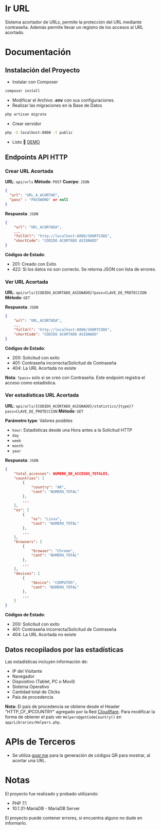 # Ir URL
Sistema acortador de URLs, permite la protección del URL mediante contraseña. Además permite llevar un registro de los accesos al URL acortado.

# Documentación
## Instalación del Proyecto
* Instalar con Composer
```bash
composer install
```
* Modificar el Archivo **.env** con sus configuraciones.
* Realizar las migraciones en la Base de Datos
```bash
php artisan migrate
```
* Crear servidor
```bash
php -S localhost:8000 -t public
```
* Listo 🙂 [DEMO](https://ir.nstreri.ga/)

## Endpoints API HTTP
### Crear URL Acortada
**URL**: `api/urls`
**Método**: `POST`
**Cuerpo**: `JSON`
```json
{
  "url": "URL_A_ACORTAR",
  "pass" : "PASSWORD" or null
}
```
**Respuesta**: `JSON`
```json
{
	"url": "URL_ACORTADA",
	...
	"fullUrl": "http://localhost:8000/SHORTCODE",
	"shortCode": "CODIDO ACORTADO ASIGNADO"
}
```
**Códigos de Estado**:
- 201: Creado con Exito
- 422: Si los datos no son correcto. Se retorna JSON con lista de errores.

### Ver URL Acortada
**URL**: `api/urls/{CODIDO_ACORTADO_ASIGNADO}?pass=CLAVE_DE_PROTECCION`
**Método**: `GET`

**Respuesta**: `JSON`
```json
{
	"url": "URL_ACORTADA",
	...
	"fullUrl": "http://localhost:8000/SHORTCODE",
	"shortCode": "CODIDO ACORTADO ASIGNADO"
}
```
**Códigos de Estado**:
- 200: Solicitud con exito
- 401: Contraseña incorrecta/Solicitud de Contraseña
- 404: La URL Acortada no existe

**Nota**: `?pass=` solo si se creó con Contraseña. Este endpoint registra el acceso como estadística.

### Ver estadísticas URL Acortada
**URL**: `api/urls/{CODIDO_ACORTADO_ASIGNADO}/statistics/{type}?pass=CLAVE_DE_PROTECCION`
**Método**: `GET`

**Parámetro type**: Valores posibles
- `hour`: Estadísticas desde una Hora antes a la Solicitud HTTP
- `day`
- `week`
- `month`
- `year`

**Respuesta**: `JSON`
```json
{
	"total_accesses": NUMERO_DE_ACCESOS_TOTALES,
	"countries": [
		{
			"country": "AR",
			"cant": "NUMERO_TOTAL"
		},
		...
	],
	"os": [
		{
			"os": "Linux",
			"cant": "NUMERO_TOTAL"
		},
		...
	],
	"browsers": [
		{
			"browser": "Chrome",
			"cant": "NUMERO_TOTAL"
		},
		...
	],
	"devices": [
		{
			"device": "COMPUTER",
			"cant": "NUMERO_TOTAL"
		},
		...
	]
}
```
**Códigos de Estado**:
- 200: Solicitud con exito
- 401: Contraseña incorrecta/Solicitud de Contraseña
- 404: La URL Acortada no existe

## Datos recopilados por las estadísticas
Las estadísticas incluyen información de:
* IP del Visitante
* Navegador
* Dispositivo (Tablet, PC o Movil)
* Sistema Operativo
* Cantidad total de Clicks
* País de procedencia

**Nota:** El país de procedencia se obtiene desde el Header "HTTP_CF_IPCOUNTRY" agregado por la Red [Cloudflare](https://www.cloudflare.com).
Para modificar la forma de obtener el país ver `Helpers@getCodeCountry()` en `app/Libraries/Helpers.php`.

# APIs de Terceros
* Se utiliza [goqr.me](http://goqr.me/api/) para la generación de códigos QR para mostrar, al acortar una URL.

# Notas
El proyecto fue realizado y probado utilizando:
* PHP 7.1
* 10.1.31-MariaDB - MariaDB Server

El proyecto puede contener errores, si encuentra alguno no dude en informarlo.
